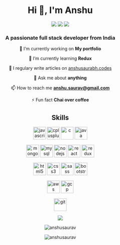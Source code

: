 <h1 align="center">Hi 👋, I'm Anshu</h1>
<div align="center">
<span>
<img  src="https://img.shields.io/twitter/follow/anshusaurav?style=social"><a href="https://twitter.com/anshusaurav"></a></img>
<span>
<span>
<img  src="https://img.shields.io/badge/-anshusaurav-blue?style=flat-square&logo=medium&logoColor=white&link=https://medium.com/@anshu.saurav/"><a href="https://medium.com/@anshu.saurav"></a></img>
</span>
<span>
<img  src="https://img.shields.io/github/followers/anshusaurav?label=follow&style=social"><a href="https://github.com/anshusaurav"></a></img>
</span>
</div>
<h3 align="center">A passionate full stack developer from India</h3>

<div align="center">

🔭 I’m currently working on **My portfolio**

🌱 I’m currently learning **Redux**

📝 I regulary write articles on [anshusaurabh.codes](anshusaurabh.codes)

💬 Ask me about **anything**

📫 How to reach me **anshu.saurav@gmail.com**

⚡ Fun fact **Chai over coffee**

</div align="center">
<h2 align="center">Skills</h2>

<div>

<p align="center">
<img src="https://devicons.github.io/devicon/devicon.git/icons/javascript/javascript-original.svg" alt="javascript" width="40" height="40" title="Javascrpt"/> 
<img src="https://devicons.github.io/devicon/devicon.git/icons/cplusplus/cplusplus-original.svg" alt="cplusplus" width="40" height="40" title="C++"/>   
<img src="https://devicons.github.io/devicon/devicon.git/icons/c/c-original.svg" alt="c" width="40" height="40" title="C"/>
<img src="https://devicons.github.io/devicon/devicon.git/icons/java/java-original-wordmark.svg" alt="java" width="40" height="40" title="Java"/>
</p>

<p align="center">
<img src="https://devicons.github.io/devicon/devicon.git/icons/mongodb/mongodb-original-wordmark.svg" alt="mongodb" width="40" height="40" title="MongoDB"/> 
<img src="https://devicons.github.io/devicon/devicon.git/icons/mysql/mysql-original-wordmark.svg" alt="mysql" width="40" height="40" title="Mysql"/> 
<img src="https://devicons.github.io/devicon/devicon.git/icons/nodejs/nodejs-original-wordmark.svg" alt="nodejs" width="40" height="40" title="NodeJS"/> 
<img src="https://devicons.github.io/devicon/devicon.git/icons/react/react-original-wordmark.svg" alt="react" width="40" height="40" title="ReactJS"/> 
<img src="https://devicons.github.io/devicon/devicon.git/icons/redux/redux-original.svg" alt="redux" width="40" height="40" title="Redux"/>
</p>

<p align="center">
<img src="https://devicons.github.io/devicon/devicon.git/icons/html5/html5-original-wordmark.svg" alt="html5" width="40" height="40" title="HTML5"/>
<img src="https://devicons.github.io/devicon/devicon.git/icons/css3/css3-original-wordmark.svg" alt="css3" width="40" height="40" title="CSS"/> 
<img src="https://devicons.github.io/devicon/devicon.git/icons/sass/sass-original.svg" alt="sass" width="40" height="40" title="SASS"/>
<img src="https://devicons.github.io/devicon/devicon.git/icons/bootstrap/bootstrap-plain.svg" alt="bootstrap" width="40" height="40" title="Bootstrap"/> 
</p>
<p align="center"> 
<img src="https://devicons.github.io/devicon/devicon.git/icons/amazonwebservices/amazonwebservices-original-wordmark.svg" alt="aws" width="40" height="40" title="AWS"/> 
<img src="https://www.vectorlogo.zone/logos/google_cloud/google_cloud-icon.svg" alt="gcp" width="40" height="40" title="GCP"/>
</p>

<p align="center">
<img src="https://www.vectorlogo.zone/logos/git-scm/git-scm-icon.svg" alt="git" width="40" height="40" title="Git"/> 
</p>

<div align="center">
<img src="https://www.codewars.com/users/anshusaurav/badges/large">
</div>
</div>
<div >
<p align="center"><img align="center" src="https://github-readme-stats.vercel.app/api/top-langs/?username=anshusaurav&layout=compact&hide=html" alt="anshusaurav" /></p>
</div>

<p align="center"><img align="center" src="https://github-readme-stats.vercel.app/api?username=anshusaurav&show_icons=true" alt="anshusaurav"  /></p>
